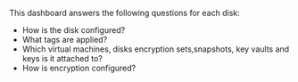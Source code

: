 This dashboard answers the following questions for each disk:

- How is the disk configured?
- What tags are applied?
- Which virtual machines, disks encryption sets,snapshots, key vaults and keys is it attached to?
- How is encryption configured?